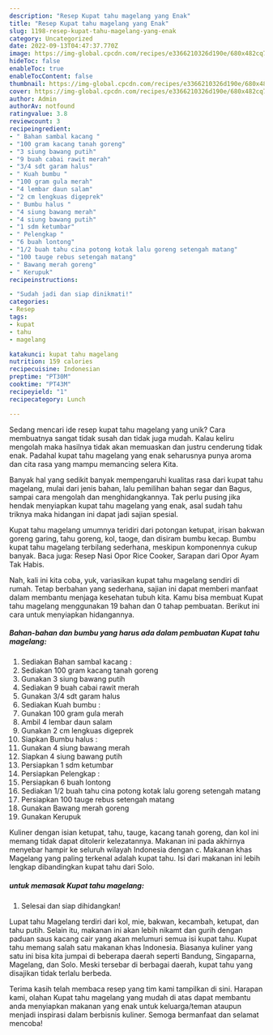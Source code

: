 ```yaml
---
description: "Resep Kupat tahu magelang yang Enak"
title: "Resep Kupat tahu magelang yang Enak"
slug: 1198-resep-kupat-tahu-magelang-yang-enak
category: Uncategorized
date: 2022-09-13T04:47:37.770Z
image: https://img-global.cpcdn.com/recipes/e3366210326d190e/680x482cq70/kupat-tahu-magelang-foto-resep-utama.jpg
hideToc: false
enableToc: true
enableTocContent: false
thumbnail: https://img-global.cpcdn.com/recipes/e3366210326d190e/680x482cq70/kupat-tahu-magelang-foto-resep-utama.jpg
cover: https://img-global.cpcdn.com/recipes/e3366210326d190e/680x482cq70/kupat-tahu-magelang-foto-resep-utama.jpg
author: Admin
authorAv: notfound
ratingvalue: 3.8
reviewcount: 3
recipeingredient:
- " Bahan sambal kacang "
- "100 gram kacang tanah goreng"
- "3 siung bawang putih"
- "9 buah cabai rawit merah"
- "3/4 sdt garam halus"
- " Kuah bumbu "
- "100 gram gula merah"
- "4 lembar daun salam"
- "2 cm lengkuas digeprek"
- " Bumbu halus "
- "4 siung bawang merah"
- "4 siung bawang putih"
- "1 sdm ketumbar"
- " Pelengkap "
- "6 buah lontong"
- "1/2 buah tahu cina potong kotak lalu goreng setengah matang"
- "100 tauge rebus setengah matang"
- " Bawang merah goreng"
- " Kerupuk"
recipeinstructions:

- "Sudah jadi dan siap dinikmati!"
categories:
- Resep
tags:
- kupat
- tahu
- magelang

katakunci: kupat tahu magelang 
nutrition: 159 calories
recipecuisine: Indonesian
preptime: "PT30M"
cooktime: "PT43M"
recipeyield: "1"
recipecategory: Lunch

---
```





Sedang mencari ide resep kupat tahu magelang yang unik? Cara membuatnya sangat tidak susah dan tidak juga mudah. Kalau keliru mengolah maka hasilnya tidak akan memuaskan dan justru cenderung tidak enak. Padahal kupat tahu magelang yang enak seharusnya punya aroma dan cita rasa yang mampu memancing selera Kita.





Banyak hal yang sedikit banyak mempengaruhi kualitas rasa dari kupat tahu magelang, mulai dari jenis bahan, lalu pemilihan bahan segar dan Bagus, sampai cara mengolah dan menghidangkannya. Tak perlu pusing jika hendak menyiapkan kupat tahu magelang yang enak,      asal sudah tahu triknya maka hidangan ini dapat jadi sajian spesial.














Kupat tahu magelang umumnya teridiri dari potongan ketupat, irisan bakwan goreng garing, tahu goreng, kol, taoge, dan disiram bumbu kecap. Bumbu kupat tahu magelang terbilang sederhana, meskipun komponennya cukup banyak. Baca juga: Resep Nasi Opor Rice Cooker, Sarapan dari Opor Ayam Tak Habis.






Nah, kali ini kita coba, yuk, variasikan kupat tahu magelang sendiri di rumah. Tetap berbahan yang sederhana, sajian ini dapat memberi manfaat dalam membantu menjaga kesehatan tubuh kita. Kamu bisa membuat Kupat tahu magelang menggunakan 19 bahan dan 0 tahap pembuatan. Berikut ini cara untuk menyiapkan hidangannya.

<!--inarticleads1-->

##### Bahan-bahan dan bumbu yang harus ada dalam pembuatan Kupat tahu magelang:

1. Sediakan  Bahan sambal kacang :
1. Sediakan 100 gram kacang tanah goreng
1. Gunakan 3 siung bawang putih
1. Sediakan 9 buah cabai rawit merah
1. Gunakan 3/4 sdt garam halus
1. Sediakan  Kuah bumbu :
1. Gunakan 100 gram gula merah
1. Ambil 4 lembar daun salam
1. Gunakan 2 cm lengkuas digeprek
1. Siapkan  Bumbu halus :
1. Gunakan 4 siung bawang merah
1. Siapkan 4 siung bawang putih
1. Persiapkan 1 sdm ketumbar
1. Persiapkan  Pelengkap :
1. Persiapkan 6 buah lontong
1. Sediakan 1/2 buah tahu cina potong kotak lalu goreng setengah matang
1. Persiapkan 100 tauge rebus setengah matang
1. Gunakan  Bawang merah goreng
1. Gunakan  Kerupuk


Kuliner dengan isian ketupat, tahu, tauge, kacang tanah goreng, dan kol ini memang tidak dapat ditolerir kelezatannya. Makanan ini pada akhirnya menyebar hampir ke seluruh wilayah Indonesia dengan c. Makanan khas Magelang yang paling terkenal adalah kupat tahu. Isi dari makanan ini lebih lengkap dibandingkan kupat tahu dari Solo. 

<!--inarticleads2-->

#####  untuk memasak Kupat tahu magelang:


1. Selesai dan siap dihidangkan!

Lupat tahu Magelang terdiri dari kol, mie, bakwan, kecambah, ketupat, dan tahu putih. Selain itu, makanan ini akan lebih nikamt dan gurih dengan paduan saus kacang cair yang akan melumuri semua isi kupat tahu. Kupat tahu memang salah satu makanan khas Indonesia. Biasanya kuliner yang satu ini bisa kita jumpai di beberapa daerah seperti Bandung, Singaparna, Magelang, dan Solo. Meski tersebar di berbagai daerah, kupat tahu yang disajikan tidak terlalu berbeda. 

Terima kasih telah membaca resep yang tim kami tampilkan di sini. Harapan kami, olahan Kupat tahu magelang yang mudah di atas dapat membantu anda menyiapkan makanan yang enak untuk keluarga/teman ataupun menjadi inspirasi dalam berbisnis kuliner. Semoga bermanfaat dan selamat mencoba!

